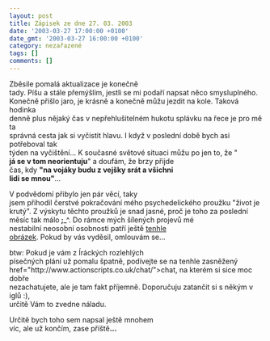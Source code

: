 ```yaml
---
layout: post
title: Zápisek ze dne 27. 03. 2003
date: '2003-03-27 17:00:00 +0100'
date_gmt: '2003-03-27 16:00:00 +0100'
category: nezařazené
tags: []
comments: []
---
```

<p>Zběsile pomalá aktualizace je konečně<br />
tady. Píšu a stále přemýšlím, jestli se mi podaří napsat něco smysluplného.<br />
Konečně přišlo jaro, je krásně a konečně můžu jezdit na kole. Taková hodinka<br />
denně plus nějaký čas v nepřehlušitelném hukotu splávku na řece je pro mě ta<br />
správná cesta jak si vyčistit hlavu. I když v poslední době bych asi potřeboval tak<br />
týden na vyčištění... K současné světové situaci můžu po jen to, že &quot;<span style="font-weight:bold"><br />
já se v tom neorientuju</span>&quot; a doufám, že brzy přijde<br />
čas, kdy <span style="font-weight:bold">&quot;na vojáky budu z vejšky srát a všichni<br />
lidi se mnou&quot;</span>... </p>
<p>V podvědomí přibylo jen pár věcí, taky<br />
jsem přihodil čerstvé pokračování mého psychedelického proužku &quot;život je<br />
krutý&quot;. Z výskytu těchto proužků je snad jasné, proč je toho za poslední<br />
měsíc tak málo<strong> ;</strong>_^. Do rámce mých šílených projevů mé<br />
nestabilní neosobní osobnosti patří ještě <a href="art.php?a=slunce.htm">tenhle<br />
obrázek</a>. Pokud by vás vyděsil, omlouvám se...</p>
<p>btw: Pokud je vám z Íráckých rozlehlých<br />
písečných plání už pomalu špatně, podívejte se na tenhle zasněžený <a<br />
href="http://www.actionscripts.co.uk/chat/">chat</a>, na kterém si sice moc dobře<br />
nezachatujete, ale je tam fakt příjemně. Doporučuju zatančit si s někým v iglů :),<br />
určitě Vám to zvedne náladu.</p>
<p>Určitě bych toho sem napsal ještě mnohem<br />
víc, ale už končím, zase příště<span style="font-weight:bold">...</span></p>
